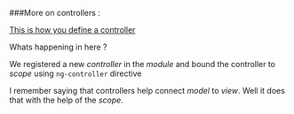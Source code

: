 ###More on controllers :


[This is how you define a controller](https://jsfiddle.net/Kiran3807/7f30t45t/)

Whats happening in here ?

We registered a new *controller* in the *module* and bound the controller to *scope* using `ng-controller` directive

I remember saying that controllers help connect *model* to *view*. Well it does that with the help of the *scope*.
